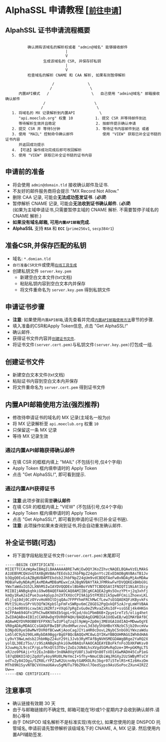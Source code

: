 # AlphaSSL 申请教程 [[`前往申请`](https://api.moeclub.org/SSL)]

## AlpahSSL 证书申请流程概要
```

          确认拥有该域名的解析权或者 "admin@域名" 能够接收邮件
                           |
                           V
                 生成该域名的 CSR, 并保存好私钥
                           |
                           V
          检查域名的解析 CNAME 和 CAA 解析, 如果有则暂停解析

                     /               \
                    /                 \
      内置API模式   /                   \   自己使用 "admin@域名" 邮箱接收确认邮件
                 /                      \
                /                        \
   1. 将域名的 MX 记录解析到内置API           \
      "api.moeclub.org" 权重 10          1. 提交 CSR 并等待邮件到达
      等待解析生效并且稳定                  2. 按邮件提示确认申请
   2. 提交 CSR 并 等待5分钟                3. 等待证书内容邮件到达 或者
   3. 使用 "MAIL" 控制命令确认邮件             使用 "VIEW" 获取已补全证书链的证书内容
      并返回成功提示
   4. 【可选】操作成功完成后即可改回解析
   5. 使用 "VIEW" 获取已补全证书链的证书内容

```

## 申请前的准备
- 将会使用 `admin@domain.tld` 接收确认邮件及证书.
- 不友好的邮件服务商将会提示 "MX Record Not Allow."
- 删除 CAA 记录, 可能会**无法成功签发证书**. (***必须***)
- 暂停解析 CNAME 记录, 可能会**无法收到证书确认邮件**. (***必须***)      
  (如果为主域申请证书,只需要暂停主域的 CNAME 解析. 不需要暂停子域名的 CNAME 解析.)
- **如果没有域名邮箱, 可用`内置API邮箱`完成.**
- **AlphaSSL** 支持 **`RSA`** 和 **`ECC`** (`prime256v1`, `secp384r1`)

## 准备CSR,并保存匹配的私钥
- 域名: `*.domian.tld`
- `自行准备CSR文件`或使用[`在线工具生成`](https://api.moeclub.org/SSL/CSR)
- 创建私钥文件 `server.key.pem`
   - 新建空白文本文件(txt文档)
   - 粘贴私钥内容到空白文本内并保存
   - 将文件重命名为 `server.key.pem` 得到私钥文件

## 申请证书步骤
- **注意**: 如果使用`内置API邮箱`,请先查看并完成[`内置API邮箱使用方法`](https://github.com/MoeClub/AlphaSSL/blob/master/README.md#%E5%86%85%E7%BD%AEapi%E9%82%AE%E7%AE%B1%E4%BD%BF%E7%94%A8%E6%96%B9%E6%B3%95)章节的步骤.
- 填入准备的CSR和Apply Token信息, 点击 "Get AlphaSSL!"
- 确认邮件.
- 获得证书文件内容并[`创建证书文件`](https://github.com/MoeClub/AlphaSSL#%E5%88%9B%E5%BB%BA%E8%AF%81%E4%B9%A6%E6%96%87%E4%BB%B6).
- 将证书文件`(server.cert.pem)`与私钥文件`(server.key.pem)`打包成一组.

## 创建证书文件
- 新建空白文本文件(txt文档)
- 粘贴证书内容到空白文本内并保存
- 将文件重命名为 `server.cert.pem` 得到证书文件

## 内置API邮箱使用方法(强烈推荐)
- 修改待申请证书的域名的 MX 记录(主域名一般为`@`)
- 将 MX 记录解析至 `api.moeclub.org` 权重 `10`
- 只保留这一条 MX 记录
- 等待 MX 记录生效

### 通过内置API邮箱获得确认邮件
  - 在填 CSR 的框框内填上 "MAIL" (不包括引号,仅4个字母)
  - Apply Token 框内填申请时的 Apply Token
  - 点击 "Get AlphaSSL!", 即可看到提示.
  
### 通过内置API获得证书
  - **注意**:此项步骤前需要**确认邮件**
  - 在填 CSR 的框框内填上 "VIEW" (不包括引号,仅4个字母)
  - Apply Token 框内填申请时的 Apply Token
  - 点击 "Get AlphaSSL!", 即可看到申请的证书(已补全证书链).
  - **注意**: 此项操作如果未查询到证书,将会自动重发确认邮件.


## 补全证书链(可选)
- 将下面字段粘贴至证书文件`(server.cert.pem)`末尾即可
```
-----BEGIN CERTIFICATE-----
MIIETTCCAzWgAwIBAgILBAAAAAABRE7wNjEwDQYJKoZIhvcNAQELBQAwVzELMAkG
A1UEBhMCQkUxGTAXBgNVBAoTEEdsb2JhbFNpZ24gbnYtc2ExEDAOBgNVBAsTB1Jv
b3QgQ0ExGzAZBgNVBAMTEkdsb2JhbFNpZ24gUm9vdCBDQTAeFw0xNDAyMjAxMDAw
MDBaFw0yNDAyMjAxMDAwMDBaMEwxCzAJBgNVBAYTAkJFMRkwFwYDVQQKExBHbG9i
YWxTaWduIG52LXNhMSIwIAYDVQQDExlBbHBoYVNTTCBDQSAtIFNIQTI1NiAtIEcy
MIIBIjANBgkqhkiG9w0BAQEFAAOCAQ8AMIIBCgKCAQEA2gHs5OxzYPt+j2q3xhfj
kmQy1KwA2aIPue3ua4qGypJn2XTXXUcCPI9A1p5tFM3D2ik5pw8FCmiiZhoexLKL
dljlq10dj0CzOYvvHoN9ItDjqQAu7FPPYhmFRChMwCfLew7sEGQAEKQFzKByvkFs
MVtI5LHsuSPrVU3QfWJKpbSlpFmFxSWRpv6mCZ8GEG2PgQxkQF5zAJrgLmWYVBAA
cJjI4e00X9icxw3A1iNZRfz+VXqG7pRgIvGu0eZVRvaZxRsIdF+ssGSEj4k4HKGn
kCFPAm694GFn1PhChw8K98kEbSqpL+9Cpd/do1PbmB6B+Zpye1reTz5/olig4het
ZwIDAQABo4IBIzCCAR8wDgYDVR0PAQH/BAQDAgEGMBIGA1UdEwEB/wQIMAYBAf8C
AQAwHQYDVR0OBBYEFPXN1TwIUPlqTzq3l9pWg+Zp0mj3MEUGA1UdIAQ+MDwwOgYE
VR0gADAyMDAGCCsGAQUFBwIBFiRodHRwczovL3d3dy5hbHBoYXNzbC5jb20vcmVw
b3NpdG9yeS8wMwYDVR0fBCwwKjAooCagJIYiaHR0cDovL2NybC5nbG9iYWxzaWdu
Lm5ldC9yb290LmNybDA9BggrBgEFBQcBAQQxMC8wLQYIKwYBBQUHMAGGIWh0dHA6
Ly9vY3NwLmdsb2JhbHNpZ24uY29tL3Jvb3RyMTAfBgNVHSMEGDAWgBRge2YaRQ2X
yolQL30EzTSo//z9SzANBgkqhkiG9w0BAQsFAAOCAQEAYEBoFkfnFo3bXKFWKsv0
XJuwHqJL9csCP/gLofKnQtS3TOvjZoDzJUN4LhsXVgdSGMvRqOzm+3M+pGKMgLTS
xRJzo9P6Aji+Yz2EuJnB8br3n8NA0VgYU8Fi3a8YQn80TsVD1XGwMADH45CuP1eG
l87qDBKOInDjZqdUfy4oy9RU0LMeYmcI+Sfhy+NmuCQbiWqJRGXy2UzSWByMTsCV
odTvZy84IOgu/5ZR8LrYPZJwR2UcnnNytGAMXOLRc3bgr07i5TelRS+KIz6HxzDm
MTh89N1SyvNTBCVXVmaU6Avu5gMUTu79bZRknl7OedSyps9AsUSoPocZXun4IRZZ
Uw==
-----END CERTIFICATE-----
```
  

## 注意事项
- 确认链接有效期 30 天
- 由于与邮箱链接的不确定性, 邮箱可能在1秒或1个星期内才会收到确认邮件.请耐心等待     
- 由于 DNSPOD 域名解析不是标准实现(有优化), 如果您使用的是 DNSPOD 托管域名, 申请前请先暂停解析该级域名下的 CNAME, A, MX 记录. 然后使用内置API辅助签发.
